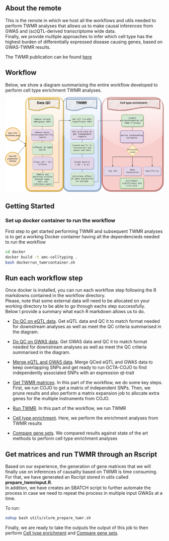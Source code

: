 ## About the remote

This is the remote in which we host all the workflows and utils needed to perform TWMR analyses that allows us to make causal inferences from GWAS and (sc)QTL-derived transcriptome wide data.  
Finally, we provide multiple approaches to infer which cell type has the highest burden of differentially expressed disease causing genes, based on GWAS-TWMR results.

The TWMR publication can be found [here](https://www.nature.com/articles/s41467-019-10936-0)


## Workflow

Below, we show a diagram summarising the entire workflow developed to perform cell type enrichment TWMR analyses.  

![workflow_img](https://github.com/AMCalejandro/celltype_twmr/blob/master/img/cte_twmr_diagram.jpg)





## Getting Started


### Set up docker container to run the workflow

First step to get started performing TWMR and subsequent TWMR analyses is to get a working Docker container
having all the dependencieds needed to run the workflow


```bash
cd docker
docker build -t amc-celltyping .
bash dockerrun_twmrcontainer.sh
```



## Run each workflow step


Once docker is installed, you can run each workflow step following the R markdowns contained in the workflow directory.  
Please, note that some external data will need to be allocated on your working directory to be able to go through eachs step successfully.  
Below I provide a summary what each R markdown allows us to do.  




* [Do QC on eQTL data](https://github.com/AMCalejandro/celltype_twmr/blob/master/workflow/1.eqtlfiles_qc.Rmd). Get eQTL data and QC it to match format needed for downstream analyses as well as meet the QC criteria summarised in the diagram.  

* [Do QC on GWAS data](https://github.com/AMCalejandro/celltype_twmr/blob/master/workflow/2.gwasfiles_qc.Rmd). Get GWAS data and QC it to match format needed for downstream analyses as well as meet the QC criteria summarised in the diagram.  

* [Merge eQTL and GWAS data](https://github.com/AMCalejandro/celltype_twmr/blob/master/workflow/3.eqtlgwasmerge.Rmd). Merge QCed eQTL and GWAS data to keep overlapping SNPs and get ready to run GCTA-COJO to find independently associated SNPs with an expression qt-trait

* [Get TWMR matrices](https://github.com/AMCalejandro/celltype_twmr/blob/master/workflow/4.matrix_generate.Rmd). In this part of the workflow, we do some key steps. First, we run COJO to get a matrix of independent SNPs. Then, we prune results and also perform a matrix expansion job to allocate extra genes for the multiple instruments from COJO.  

* [Run TWMR](https://github.com/AMCalejandro/celltype_twmr/blob/master/workflow/5.run_twmr.Rmd). In this part of the workflow, we run TWMR

* [Cell type enrichment](https://github.com/AMCalejandro/celltype_twmr/blob/master/workflow/6.enrichment_analysis.Rmd). Here, we perform the enrichment analyses from TWMR results

* [Compare gene sets](https://github.com/AMCalejandro/celltype_twmr/blob/master/workflow/7.compare_geneSets.Rmd). We compared results against state of the art methods to perform cell type enrichment analyses



## Get matrices and run TWMR through an Rscript

Based on our experience, the generation of gene matrices that we will finally use on inferences of causality based on TWMR is time consuming.  
For that, we have generated an Rscript stored in utils called **prepare_twmrinput.R**.  
In addition, we have creates an SBATCH script to further automate the process in case we need to repeat the process in multiple input GWASs at a time.  

To run:

```bash
nohup bash utils/slurm_prepare_twmr.sh
```

Finally, we are ready to take the outputs the output of this job to then perform [Cell type enrichment](https://github.com/AMCalejandro/celltype_twmr/blob/master/workflow/6.enrichment_analysis.Rmd) and [Compare gene sets](https://github.com/AMCalejandro/celltype_twmr/blob/master/workflow/7.compare_geneSets.Rmd).  
